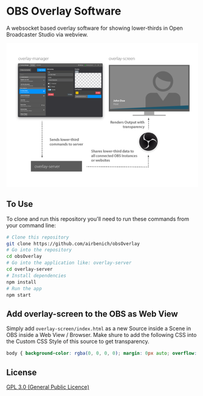 # OBS Overlay Software
A websocket based overlay software for showing lower-thirds in Open Broadcaster Studio via webview.



![Infographic on how to use this app](https://raw.githubusercontent.com/airbenich/obsOverlay/master/gfx/obsOverlay_gfx.png)

## To Use

To clone and run this repository you'll need to run these commands from your command line:

```bash
# Clone this repository
git clone https://github.com/airbenich/obsOverlay
# Go into the repository
cd obsOverlay
# Go into the application like: overlay-server
cd overlay-server
# Install dependencies
npm install
# Run the app
npm start 
```

## Add overlay-screen to the OBS as Web View

Simply add `overlay-screen/index.html` as a new Source inside a Scene in OBS inside a Web View / Browser.
Make shure to add the following CSS into the Custom CSS Style of this source to get transparency.

```css
body { background-color: rgba(0, 0, 0, 0); margin: 0px auto; overflow: hidden; background-image:none;}
```


## License

[GPL 3.0 (General Public Licence)](LICENSE.md)
